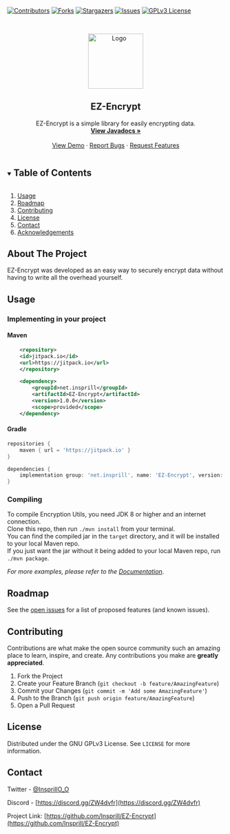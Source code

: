 [![Contributors][contributors-shield]][contributors-url]
[![Forks][forks-shield]][forks-url]
[![Stargazers][stars-shield]][stars-url]
[![Issues][issues-shield]][issues-url]
[![GPLv3 License][license-shield]][license-url]



<!-- PROJECT LOGO -->
<br />
<p align="center">
  <a href="https://github.com/Insprill/EZ-Encrypt">
    <img src="https://imgur.com/BvJ2zvM.png" alt="Logo" width="128" height="128">
  </a>
<h2 align="center">EZ-Encrypt</h2>

  <p align="center">
    EZ-Encrypt is a simple library for easily encrypting data.
    <br />
    <a href="https://insprill.net/javadocs/ezencrypt"><strong>View Javadocs »</strong></a>
    <br />
    <br />
    <a href="https://github.com/Insprill/EZ-Encrypt">View Demo</a>
    ·
    <a href="https://github.com/Insprill/EZ-Encrypt/issues">Report Bugs</a>
    ·
    <a href="https://github.com/Insprill/EZ-Encrypt/issues">Request Features</a>
  </p>
</p>



<!-- TABLE OF CONTENTS -->
<details open="open">
  <summary><h2 style="display: inline-block">Table of Contents</h2></summary>
  <ol>
    <li><a href="#usage">Usage</a></li>
    <li><a href="#roadmap">Roadmap</a></li>
    <li><a href="#contributing">Contributing</a></li>
    <li><a href="#license">License</a></li>
    <li><a href="#contact">Contact</a></li>
    <li><a href="#acknowledgements">Acknowledgements</a></li>
  </ol>
</details>



<!-- ABOUT THE PROJECT -->
## About The Project

EZ-Encrypt was developed as an easy way to securely encrypt data without having to write all the overhead yourself.


<!-- USAGE EXAMPLES -->
## Usage

### Implementing in your project
#### Maven
```xml
    <repository>
	<id>jitpack.io</id>
	<url>https://jitpack.io</url>
    </repository>
```
```xml
    <dependency>
        <groupId>net.insprill</groupId>
        <artifactId>EZ-Encrypt</artifactId>
        <version>1.0.0</version>
        <scope>provided</scope>
    </dependency>
```
#### Gradle
```groovy
repositories {
    maven { url = 'https://jitpack.io' }
}
```
```groovy
dependencies {
    implementation group: 'net.insprill', name: 'EZ-Encrypt', version: '1.0.0'
}
```

### Compiling

To compile Encryption Utils, you need JDK 8 or higher and an internet connection.  
Clone this repo, then run `./mvn install` from your terminal.  
You can find the compiled jar in the `target` directory, and it will be installed to your local Maven repo.  
If you just want the jar without it being added to your local Maven repo, run `./mvn package`.

_For more examples, please refer to the [Documentation](https://github.com/Insprill/EZ-Encrypt/wiki)_.



<!-- ROADMAP -->
## Roadmap

See the [open issues](https://github.com/Insprill/EZ-Encrypt/issues) for a list of proposed features (and known issues).



<!-- CONTRIBUTING -->
## Contributing

Contributions are what make the open source community such an amazing place to learn, inspire, and create. Any contributions you make are **greatly appreciated**.

1. Fork the Project
2. Create your Feature Branch (`git checkout -b feature/AmazingFeature`)
3. Commit your Changes (`git commit -m 'Add some AmazingFeature'`)
4. Push to the Branch (`git push origin feature/AmazingFeature`)
5. Open a Pull Request



<!-- LICENSE -->
## License

Distributed under the GNU GPLv3 License. See `LICENSE` for more information.



<!-- CONTACT -->
## Contact

Twitter - [@InsprillO_O](https://twitter.com/InsprillO_O)

Discord - [https://discord.gg/ZW4dvfr](https://discord.gg/ZW4dvfr)

Project Link: [https://github.com/Insprill/EZ-Encrypt](https://github.com/Insprill/EZ-Encrypt)





<!-- MARKDOWN LINKS & IMAGES -->
<!-- https://www.markdownguide.org/basic-syntax/#reference-style-links -->
[contributors-shield]: https://img.shields.io/github/contributors/Insprill/repo.svg?style=for-the-badge
[contributors-url]: https://github.com/Insprill/repo/graphs/contributors
[forks-shield]: https://img.shields.io/github/forks/Insprill/repo.svg?style=for-the-badge
[forks-url]: https://github.com/Insprill/repo/network/members
[stars-shield]: https://img.shields.io/github/stars/Insprill/repo.svg?style=for-the-badge
[stars-url]: https://github.com/Insprill/repo/stargazers
[issues-shield]: https://img.shields.io/github/issues/Insprill/repo.svg?style=for-the-badge
[issues-url]: https://github.com/Insprill/repo/issues
[license-shield]: https://img.shields.io/github/license/Insprill/repo.svg?style=for-the-badge
[license-url]: https://github.com/Insprill/repo/blob/master/LICENSE.txt
